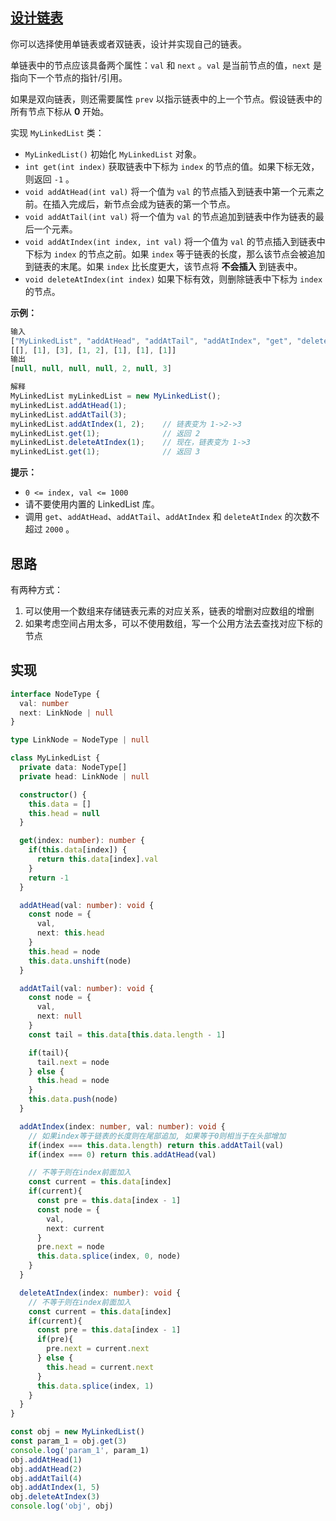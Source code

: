 ## [设计链表](https://leetcode.cn/problems/design-linked-list/)

你可以选择使用单链表或者双链表，设计并实现自己的链表。

单链表中的节点应该具备两个属性：`val` 和 `next` 。`val` 是当前节点的值，`next` 是指向下一个节点的指针/引用。

如果是双向链表，则还需要属性 `prev` 以指示链表中的上一个节点。假设链表中的所有节点下标从 **0** 开始。

实现 `MyLinkedList` 类：

- `MyLinkedList()` 初始化 `MyLinkedList` 对象。
- `int get(int index)` 获取链表中下标为 `index` 的节点的值。如果下标无效，则返回 `-1` 。
- `void addAtHead(int val)` 将一个值为 `val` 的节点插入到链表中第一个元素之前。在插入完成后，新节点会成为链表的第一个节点。
- `void addAtTail(int val)` 将一个值为 `val` 的节点追加到链表中作为链表的最后一个元素。
- `void addAtIndex(int index, int val)` 将一个值为 `val` 的节点插入到链表中下标为 `index` 的节点之前。如果 `index` 等于链表的长度，那么该节点会被追加到链表的末尾。如果 `index` 比长度更大，该节点将 **不会插入** 到链表中。
- `void deleteAtIndex(int index)` 如果下标有效，则删除链表中下标为 `index` 的节点。

**示例：**

```js
输入
["MyLinkedList", "addAtHead", "addAtTail", "addAtIndex", "get", "deleteAtIndex", "get"]
[[], [1], [3], [1, 2], [1], [1], [1]]
输出
[null, null, null, null, 2, null, 3]

解释
MyLinkedList myLinkedList = new MyLinkedList();
myLinkedList.addAtHead(1);
myLinkedList.addAtTail(3);
myLinkedList.addAtIndex(1, 2);    // 链表变为 1->2->3
myLinkedList.get(1);              // 返回 2
myLinkedList.deleteAtIndex(1);    // 现在，链表变为 1->3
myLinkedList.get(1);              // 返回 3
```

**提示：**

- `0 <= index, val <= 1000`
- 请不要使用内置的 LinkedList 库。
- 调用 `get`、`addAtHead`、`addAtTail`、`addAtIndex` 和 `deleteAtIndex` 的次数不超过 `2000` 。

## 思路

有两种方式：

1. 可以使用一个数组来存储链表元素的对应关系，链表的增删对应数组的增删
2. 如果考虑空间占用太多，可以不使用数组，写一个公用方法去查找对应下标的节点

## 实现

```typescript
interface NodeType {
  val: number
  next: LinkNode | null
}

type LinkNode = NodeType | null

class MyLinkedList {
  private data: NodeType[]
  private head: LinkNode | null

  constructor() {
    this.data = []
    this.head = null
  }

  get(index: number): number {
    if(this.data[index]) {
      return this.data[index].val
    }
    return -1
  }

  addAtHead(val: number): void {
    const node = {
      val,
      next: this.head
    }
    this.head = node
    this.data.unshift(node)
  }

  addAtTail(val: number): void {
    const node = {
      val,
      next: null
    }
    const tail = this.data[this.data.length - 1]

    if(tail){
      tail.next = node
    } else {
      this.head = node
    }
    this.data.push(node)
  }

  addAtIndex(index: number, val: number): void {
    // 如果index等于链表的长度则在尾部追加, 如果等于0则相当于在头部增加
    if(index === this.data.length) return this.addAtTail(val)
    if(index === 0) return this.addAtHead(val)

    // 不等于则在index前面加入
    const current = this.data[index]
    if(current){
      const pre = this.data[index - 1]
      const node = {
        val,
        next: current
      }
      pre.next = node
      this.data.splice(index, 0, node)
    }
  }

  deleteAtIndex(index: number): void {
    // 不等于则在index前面加入
    const current = this.data[index]
    if(current){
      const pre = this.data[index - 1]
      if(pre){
        pre.next = current.next
      } else {
        this.head = current.next
      }
      this.data.splice(index, 1)
    }
  }
}

const obj = new MyLinkedList()
const param_1 = obj.get(3)
console.log('param_1', param_1)
obj.addAtHead(1)
obj.addAtHead(2)
obj.addAtTail(4)
obj.addAtIndex(1, 5)
obj.deleteAtIndex(3)
console.log('obj', obj)
```

